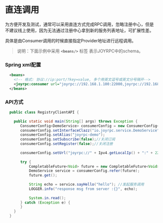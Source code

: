 直连调用
==
为方便开发及测试，通常可以采用直连方式完成RPC调用，忽略注册中心，但是不建议线上使用，因为无法通过注册中心拿到新的服务列表地址，可扩展性差。

具体是由Consumer调用的时候直接指定Provider地址进行远程调用。

>说明：下面示例中采用  **`<beans/>`** 标签 表示JOYRPC中的schema。

### Spring xml配置

   ````xml
     <beans>
       <!-- 格式: 协议://ip:port/?key=value, 多个用英文逗号或英文分号隔开-->
       <joyrpc:consumer url="joyrpc://192.168.1.100:22000,joyrpc://192.168.1.101:22001" ></joyrpc:consumer>
     </beans>
   ````
   
### API方式

   ```java
     public class RegistryClientAPI { 
    
       public static void main(String[] args) throws Exception {
          ConsumerConfig<DemoService> consumerConfig = new ConsumerConfig<>();
          consumerConfig.setInterfaceClazz("io.joyrpc.service.DemoService");
          consumerConfig.setAlias("joyrpc-demo");
          consumerConfig.setSubscribe(false);//关闭订阅
          consumerConfig.setRegister(false);//关闭注册
          
          consumerConfig.setUrl("joyrpc://" + Ipv4.getLocalIp() + ":" + 22000);//优先直连,本地/默认22000端口
         
          try {
              CompletableFuture<Void> future = new CompletableFuture<Void>();
              DemoService service = consumerConfig.refer(future);
              future.get();
         
              String echo = service.sayHello("hello"); //发起服务调用
              LOGGER.info("response msg from server :{}", echo);
         
              System.in.read();
          } catch (Exception e) {
          }
       }
     }
   ```

